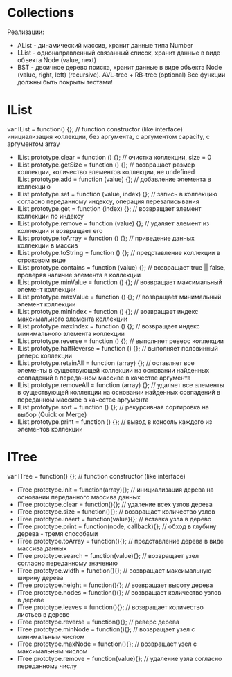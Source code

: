 # Collections

Реализации:

- AList - динамический массив, хранит данные типа Number
- LList - однонаправленный связанный список, хранит данные в виде объекта Node (value, next)
- BST - двоичное дерево поиска, хранит данные в виде объекта Node (value, right, left) (recursive). AVL-tree + RB-tree (optional)
Все функции должны быть покрыты тестами!

# IList
var IList = function() {}; // function constructor (like interface) инициализация
коллекции, без аргумента, с аргументом capacity, с аргументом array

- IList.prototype.clear = function () {}; // очистка коллекции, size = 0
- IList.prototype.getSize = function () {}; // возвращает размер коллекции, количество элементов коллекции, не undefined
IList.prototype.add = function (value) {}; // добавление элемента в коллекцию
- IList.prototype.set = function (value, index) {}; // запись в коллекцию согласно переданному индексу, операция перезаписывания
- IList.prototype.get = function (index) {}; // возвращает элемент коллекции по индексу
- IList.prototype.remove = function (value) {}; // удаляет элемент из коллекции и возвращает его
- IList.prototype.toArray = function () {}; // приведение данных коллекции в массив
- IList.prototype.toString = function () {}; // представление коллекции в строковом виде
- IList.prototype.contains = function (value) {}; // возвращает true || false, проверяя наличие элемента в коллекции
- IList.prototype.minValue = function () {}; // возвращает максимальный элемент коллекции
- IList.prototype.maxValue = function () {}; // возвращает минимальный элемент коллекции
- IList.prototype.minIndex = function () {}; // возвращает индекс максимального элемента коллекции
- IList.prototype.maxIndex = function () {}; // возвращает индекс минимального элемента коллекции
- IList.prototype.reverse = function () {}; // выполняет реверс коллекции
- IList.prototype.halfReverse = function () {}; // выполняет половинный реверс коллекции
- IList.prototype.retainAll = function (array) {}; // оставляет все элементы в существующей коллекции на основании найденных совпадений в переданном массиве в качестве аргумента
- IList.prototype.removeAll = function (array) {}; // удаляет все элементы в существующей коллекции на основании найденных совпадений в переданном массиве в качестве аргумента
- IList.prototype.sort = function () {}; // рекурсивная сортировка на выбор (Quick or Merge)
- IList.prototype.print = function () {}; // вывод в консоль каждого из элементов коллекции

# ITree
var ITree = function() {}; // function constructor (like interface)
- ITree.prototype.init = function(array){}; // инициализация дерева на основании переданного массива данных
- ITree.prototype.clear = function(){}; // удаление всех узлов дерева
- ITree.prototype.size = function(){}; // возвращает количество узлов
- ITree.prototype.insert = function(value){}; // вставка узла в дерево
- ITree.prototype.print = function(node, callback){}; // обход в глубину дерева - тремя способами
- ITree.prototype.toArray = function(){}; // представление дерева в виде массива данных
- ITree.prototype.search = function(value){}; // возвращает узел согласно переданному значению
- ITree.prototype.width = function(){}; // возвращает максимальную ширину дерева
- ITree.prototype.height = function(){}; // возвращает высоту дерева
- ITree.prototype.nodes = function(){}; // возвращает количество узлов в дереве
- ITree.prototype.leaves = function(){}; // возвращает количество листьев в дереве
- ITree.prototype.reverse = function(){}; // реверс дерева
- ITree.prototype.minNode = function(){}; // возвращает узел с минимальным числом
- ITree.prototype.maxNode = function(){}; // возвращает узел с максимальным числом
- ITree.prototype.remove = function(value){}; // удаление узла согласно переданному числу
